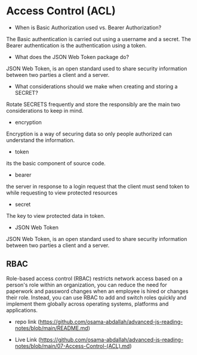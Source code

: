 # Access Control (ACL)

* When is Basic Authorization used vs. Bearer Authorization?

The Basic authentication is carried out using a username and a secret. The Bearer authentication is the authentication using a token.

* What does the JSON Web Token package do?

JSON Web Token, is an open standard used to share security information between two parties a client and a server.

* What considerations should we make when creating and storing a SECRET?

Rotate SECRETS frequently and store the responsibly are the main two considerations to keep in mind.

* encryption

Encryption is a way of securing data so only people authorized can understand the information.

* token

its the basic component of source code.

* bearer

the server in response to a login request that the client must send token to while requesting to view protected resources

* secret

The key to view protected data in token.

* JSON Web Token

JSON Web Token, is an open standard used to share security information between two parties a client and a server.

## RBAC

Role-based access control (RBAC) restricts network access based on a person's role within an organization, you can reduce the need for paperwork and password changes when an employee is hired or changes their role. Instead, you can use RBAC to add and switch roles quickly and implement them globally across operating systems, platforms and applications.

- repo link (https://github.com/osama-abdallah/advanced-js-reading-notes/blob/main/README.md)

- Live Link (https://github.com/osama-abdallah/advanced-js-reading-notes/blob/main/07-Access-Control-(ACL).md)

